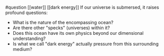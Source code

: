 #question [[water]] [[dark energy]]
If our universe is submersed, it raises profound questions:

- What is the nature of the encompassing ocean?
- Are there other "specks" (universes) within it?
- Does this ocean have its own physics beyond our dimensional understanding?
- Is what we call "dark energy" actually pressure from this surrounding medium?